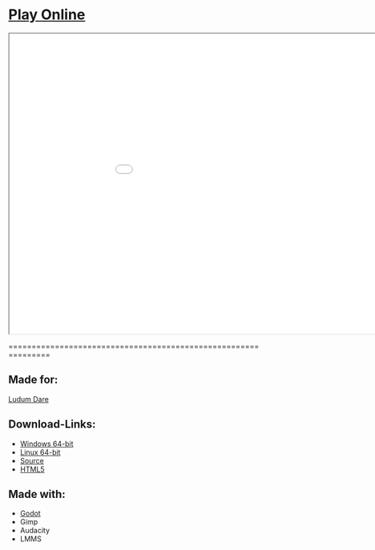 # [Play Online]("LanceKnight.html")

<iframe src="./LanceKnight.html" width="1024" height="600">
</iframe>

===============================================================

## Made for:
 [Ludum Dare]("https://ldjam.com/")

## Download-Links:
* [Windows 64-bit](./Packaged/LanceKnight_Windows64.exe)
* [Linux 64-bit](./Packaged/LanceKnight_Linux64)
* [Source](./Packaged/Source.zip)
* [HTML5](./Packaged/HTML5.zip)

## Made with:
* [Godot]("https://godotengine.org/")
* Gimp
* Audacity
* LMMS
